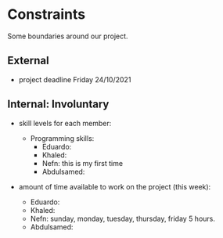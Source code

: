 # Constraints

Some boundaries around our project.

## External

- project deadline Friday 24/10/2021

## Internal: Involuntary

- skill levels for each member:
  - Programming skills:
    - Eduardo:
    - Khaled:
    - Nefn: this is my first time
    - Abdulsamed:

- amount of time available to work on the project (this week):
  - Eduardo:
  - Khaled:
  - Nefn: sunday, monday, tuesday, thursday, friday 5 hours.
  - Abdulsamed:

<!--
  constraints that your team decided on to help scope the project. they may include:
  - coding style & conventions
  - agree on a code review checklist for the project repository
  - the number of hours you want to spend working
  - only using the colors black and white
-->
